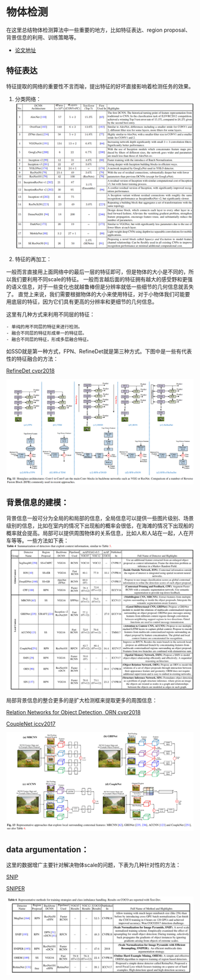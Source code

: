 # 物体检测

在这里总结物体检测算法中一些重要的地方，比如特征表达、region proposal、背景信息的利用、训练策略等。
- [论文地址](https://arxiv.org/pdf/1809.02165.pdf)

## 特征表达

  特征提取的网络的重要性不言而喻，提出特征的好坏直接影响着检测任务的效果。
  1. 分类网络：
  ![](/pic/detect_1.png)
  
  2. 特征的再加工：
  
  一般而言直接用上面网络中的最后一层的特征即可，但是物体的大小是不同的，所以我们要利用不同scale的特征。
  一般而言越后面的特征拥有越大的感受野和更强的语义信息，对于一些变化也就越鲁棒但是分辨率就低一些细节的几何信息就丢失了。
  直觉上来说，我们需要根据物体的大小来使用特征，对于小物体我们可能要用底层的特征，因为它们具有更高的分辨率和更细节的几何信息。
  
  这里有几种方式来利用不同层的特征：
  
    - 单纯的用不同层的特征来进行检测。
    - 融合不同层的特征形成单一的特征层。
    - 融合不同层的特征，形成多层融合特征。
    
  如SSD就是第一种方式，FPN、RefineDet就是第三种方式。下图中是一些有代表性的特征融合的方法：
  
  [RefineDet cvpr2018](http://openaccess.thecvf.com/content_cvpr_2018/papers/Zhang_Single-Shot_Refinement_Neural_CVPR_2018_paper.pdf)
  
  ![](/pic/detect_2.png)
  
## 背景信息的建模：
  背景信息一般可分为全局的和局部的信息，全局信息可以提供一些图片级别、场景级别的信息，比如在室内的情况下出现船的概率会很低，在海滩的情况下出现船的概率就会提高。局部可以提供周围物体的关系信息，比如人和人站在一起，人在开车等等。一些方法如下表：
  ![](/pic/detect_3.png)
  
  
  局部背景信息的整合更多的是扩大检测框来提取更多的周围信息：
  
  [Relation Networks for Object Detection, ORN cvpr2018](http://openaccess.thecvf.com/content_cvpr_2018/papers/Hu_Relation_Networks_for_CVPR_2018_paper.pdf)
  
  [CoupleNet iccv2017](http://openaccess.thecvf.com/content_ICCV_2017/papers/Zhu_CoupleNet_Coupling_Global_ICCV_2017_paper.pdf)
  
  ![](/pic/detect_4.png)
  
## data argumentation：
  这里的数据增广主要针对解决物体scale的问题，下表为几种针对性的方法：
  
  [SNIP](http://openaccess.thecvf.com/content_cvpr_2018/papers/Singh_An_Analysis_of_CVPR_2018_paper.pdf)
  
  [SNIPER](http://papers.nips.cc/paper/8143-sniper-efficient-multi-scale-training.pdf)
  
  ![](/pic/detect_5.png)
  

